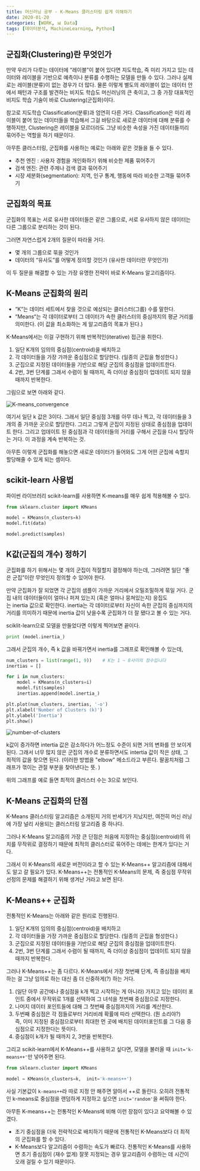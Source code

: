 ```yaml
---
title: 머신러닝 공부 - K-Means 클러스터링 쉽게 이해하기
date: 2020-01-20
categories: [WORK, 📊 Data]
tags: [데이터분석, MachineLearning, Python]
---
```


## 군집화(Clustering)란 무엇인가

만약 우리가 다루는 데이터에 “레이블”이 붙어 있다면 지도학습, 즉 미리 가지고 있는 데이터와 레이블을 기반으로 예측이나 분류를 수행하는 모델을 만들 수 있다. 그러나 실제로는 레이블(분류)이 없는 경우가 더 많다. 물론 이렇게 별도의 레이블이 없는 데이터 안에서 패턴과 구조를 발견하는 비지도 학습도 머신러닝의 큰 축이고, 그 중 가장 대표적인 비지도 학습 기술이 바로 Clustering(군집화)이다.

참고로 지도학습 Classification(분류)과 엄연히 다른 거다. Classification은 미리 레이블이 붙어 있는 데이터들을 학습해서 그걸 바탕으로 새로운 데이터에 대해 분류를 수행하지만, Clustering은 레이블을 모르더라도 그냥 비슷한 속성을 가진 데이터들끼리 묶어주는 역할을 하기 때문이다.

아무튼 클러스터링, 군집화를 사용하는 예로는 아래와 같은 것들을 들 수 있다.

- 추천 엔진 : 사용자 경험을 개인화하기 위해 비슷한 제품 묶어주기
- 검색 엔진: 관련 주제나 검색 결과 묶어주기
- 시장 세분화(segmentation): 지역, 인구 통계, 행동에 따라 비슷한 고객들 묶어주기

## 군집화의 목표

군집화의 목표는 서로 유사한 데이터들은 같은 그룹으로, 서로 유사하지 않은 데이터는 다른 그룹으로 분리하는 것이 된다.

그러면 자연스럽게 2개의 질문이 따라올 거다.

- 몇 개의 그룹으로 묶을 것인가
- 데이터의 “유사도”를 어떻게 정의할 것인가 (유사한 데이터란 무엇인가)

이 두 질문을 해결할 수 있는 가장 유명한 전략이 바로 K-Means 알고리즘이다.

## K-Means 군집화의 원리

- “K“는 데이터 세트에서 찾을 것으로 예상되는 클러스터(그룹) 수를 말한다.
- “Means“는 각 데이터로부터 그 데이터가 속한 클러스터의 중심까지의 평균 거리를 의미한다. (이 값을 최소화하는 게 알고리즘의 목표가 된다.)

K-Means에서는 이걸 구현하기 위해 반복적인(iterative) 접근을 취한다.

1. 일단 K개의 임의의 중심점(centroid)을 배치하고
2. 각 데이터들을 가장 가까운 중심점으로 할당한다. (일종의 군집을 형성한다.)
3. 군집으로 지정된 데이터들을 기반으로 해당 군집의 중심점을 업데이트한다.
4. 2번, 3번 단계를 그래서 수렴이 될 때까지, 즉 더이상 중심점이 업데이트 되지 않을 때까지 반복한다.

그림으로 보면 아래와 같다.

![K-means_convergence](https://upload.wikimedia.org/wikipedia/commons/e/ea/K-means_convergence.gif)

여기서 일단 k 값은 3이다. 그래서 일단 중심점 3개를 아무 데나 찍고, 각 데이터들을 3개의  중 가까운 곳으로 할당한다. 그리고 그렇게 군집이 지정된 상태로 중심점을 업데이트 한다. 그리고 업데이트 된 중심점과 각 데이터들의 거리를 구해서 군집을 다시 할당하는 거다. 이 과정을 계속 반복하는 것.

아무튼 이렇게 군집화를 해놓으면 새로운 데이터가 들어와도 그게 어떤 군집에 속할지 할당해줄 수 있게 되는 셈이다.

## scikit-learn 사용법

파이썬 라이브러리 scikit-learn를 사용하면 K-means를 매우 쉽게 적용해볼 수 있다.

```python
from sklearn.cluster import KMeans

model = KMeans(n_clusters=k)
model.fit(data)

model.predict(samples)
```

## K값(군집의 개수) 정하기

군집화를 하기 위해서는 몇 개의 군집이 적절할지 결정해야 하는데, 그러려면 일단 “좋은 군집”이란 무엇인지 정의할 수 있어야 한다.

만약 군집화가 잘 되었면 각 군집의 샘플이 가까운 거리에서 오밀조밀하게 묶일 거다. 군집 내의 데이터들이이 얼마나 퍼져 있는지 (혹은 얼마나 뭉쳐있는지) 응집도는 inertia 값으로 확인한다. inertia는 각 데이터로부터 자신이 속한 군집의 중심까지의 거리를 의미하기 때문에 inertia 값이 낮을수록 군집화가 더 잘 됐다고 볼 수 있는 거다.

sciklit-learn으로 모델을 만들었다면 이렇게 찍어보면 끝이다.

```python
print (model.inertia_)
```

그래서 군집의 개수, 즉 k 값을 바꿔가면서 inertia를 그래프로 확인해볼 수 있는데,

```python
num_clusters = list(range(1, 9))	# K는 1 ~ 8사이의 정수입니다
inertias = []

for i in num_clusters:
    model = KMeans(n_clusters=i)
    model.fit(samples)
    inertias.append(model.inertia_)

plt.plot(num_clusters, inertias, '-o')
plt.xlabel('Number of Clusters (k)')
plt.ylabel('Inertia')
plt.show()
```

![number-of-clusters](https://content.codecademy.com/programs/machine-learning/k-means/number-of-clusters.svg)

k값이 증가하면 intertia 값은 감소하다가 어느정도 수준이 되면 거의 변화를 안 보이게 된다. 그래서 너무 많지 않은 군집의 개수로 분류하면서도 intertia 값이 작은 상태, 그 최적의 값을 찾으면 된다. (이러한 방법을 "elbow" 메소드라고 부른다. 팔꿈치처럼 그래프가 꺾이는 관절 부분을 찾아낸다는 뜻. )

위의 그래프를 예로 들면 최적의 클러스터 수는 3으로 보인다.

## K-Means 군집화의 단점

K-Means 클러스터링 알고리즘은 소개된지 거의 반세기가 지났지만, 여전히 머신 러닝에 가장 널리 사용되는 클러스터링 알고리즘 중 하나다.

그러나 K-Means 알고리즘의 가장 큰 단점은 처음에 지정하는 중심점(centroid)의 위치를 무작위로 결정하기 때문에 최적의 클러스터로 묶어주는 데에는 한계가 있다는 거다.

그래서 이 K-Means의 새로운 버전이라고 할 수 있는 K-Means++ 알고리즘에 대해서도 알고 갈 필요가 있다. K-Means++는 전통적인 K-Means의 문제, 즉 중심점 무작위 선정의 문제를 해결하기 위해 생겨난 거라고 보면 된다.

## K-Means++ 군집화

전통적인 K-Means는 아래와 같은 원리로 진행된다.

1. 일단 K개의 임의의 중심점(centroid)을 배치하고
2. 각 데이터들을 가장 가까운 중심점으로 할당한다. (일종의 군집을 형성한다.)
3. 군집으로 지정된 데이터들을 기반으로 해당 군집의 중심점을 업데이트한다.
4. 2번, 3번 단계를 그래서 수렴이 될 때까지, 즉 더이상 중심점이 업데이트 되지 않을 때까지 반복한다.

그러나 K-Means++는 좀 다르다. K-Means에서 가장 첫번째 단계, 즉 중심점을 배치하는 걸 그냥 임의로 하는 대신 좀 더 신중하게(?) 하는 거다.

1. (일단 아무 공간에나 중심점을 k개 찍고 시작하는 게 아니라) 가지고 있는 데이터 포인트 중에서 무작위로 1개를 선택하여 그 녀석을 첫번째 중심점으로 지정한다.
2. 나머지 데이터 포인트들에 대해 그 첫번째 중심점까지의 거리를 계산한다.
3. 두번째 중심점은 각 점들로부터 거리비례 확률에 따라 선택한다. (뭔 소리야?) 즉, 이미 지정된 중심점으로부터 최대한 먼 곳에 배치된 데이터포인트를 그 다음 중심점으로 지정한다는 뜻이다.
4. 중심점이 k개가 될 때까지 2, 3번을 반복한다.

그리고 scikit-learn에서 K-Means++를 사용하고 싶다면, 모델을 불러올 때 `init='k-means++'`만 넣어주면 된다.

```python
from sklearn.cluster import KMeans

model = KMeans(n_clusters=k,  init='k-means++')
```

사실 기본값이 `k-means++`라 따로 지정 안 해주면 알아서 ++로 돌린다. 오히려 전통적인 k-means로 중심점을 랜덤하게 지정하고 싶으면 `init='random'`을 써줘야 한다.

아무튼 K-means++는 전통적인 K-Means에 비해 이런 장점이 있다고 요약해볼 수 있겠다.

- 초기 중심점을 더욱 전략적으로 배치하기 때문에 전통적인 K-Means보다 더 최적의 군집화를 할 수 있다.
- K-Means보다 알고리즘이 수렴하는 속도가 빠르다. 전통적인 K-Means를 사용하면 초기 중심점이 (재수 없게) 잘못 지정되는 경우 알고리즘이 수렴하는 데 시간이 오래 걸릴 수 있기 때문이다.